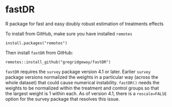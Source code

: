 fastDR
======

R package for fast and easy doubly robust estimation of treatments effects

To install from GitHub, make sure you have installed `remotes`

    install.packages("remotes")

Then install `fastDR` from GitHub:

    remotes::install_github("gregridgeway/fastDR")

`fastDR` requires the `survey` package version 4.1 or later. Earlier `survey` package versions normalized the weights in a particular way (across the whole dataset) that could cause numerical instability. `fastDR()` needs the weights to be normalized within the treatment and control groups so that the largest weight is 1 within each. As of version 4.1, there is a `rescale=FALSE` option for the survey package that resolves this issue.
